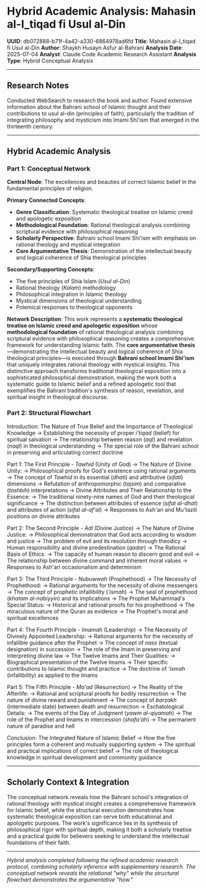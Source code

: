 # Hybrid Academic Analysis: Mahasin al-I_tiqad fi Usul al-Din

**UUID**: db072888-b71f-4a42-a330-6864978ad6fd
**Title**: Mahasin al-I_tiqad fi Usul al-Din
**Author**: Shaykh Husayn Asfur al-Bahrani
**Analysis Date**: 2025-07-04
**Analyst**: Claude Code Academic Research Assistant
**Analysis Type**: Hybrid Conceptual Analysis

---

## Research Notes

Conducted WebSearch to research the book and author. Found extensive information about the Bahrani school of Islamic thought and their contributions to usul al-din (principles of faith), particularly the tradition of integrating philosophy and mysticism into Imami Shi'ism that emerged in the thirteenth century.

---

## Hybrid Academic Analysis

### Part 1: Conceptual Network

**Central Node**: The excellences and beauties of correct Islamic belief in the fundamental principles of religion.

**Primary Connected Concepts**:
- **Genre Classification**: Systematic theological treatise on Islamic creed and apologetic exposition
- **Methodological Foundation**: Rational theological analysis combining scriptural evidence with philosophical reasoning
- **Scholarly Perspective**: Bahrani school Imami Shi'ism with emphasis on rational theology and mystical integration
- **Core Argumentative Thesis**: Demonstration of the intellectual beauty and logical coherence of Shia theological principles

**Secondary/Supporting Concepts**:
- The five principles of Shia Islam (*Usul al-Din*)
- Rational theology (*Kalam*) methodology
- Philosophical integration in Islamic theology
- Mystical dimensions of theological understanding
- Polemical responses to theological opponents

**Network Description**: This work represents a **systematic theological treatise on Islamic creed and apologetic exposition** whose **methodological foundation** of rational theological analysis combining scriptural evidence with philosophical reasoning creates a comprehensive framework for understanding Islamic faith. The **core argumentative thesis**—demonstrating the intellectual beauty and logical coherence of Shia theological principles—is executed through **Bahrani school Imami Shi'ism** that uniquely integrates rational theology with mystical insights. This distinctive approach transforms traditional theological exposition into a sophisticated philosophical demonstration, making the work both a systematic guide to Islamic belief and a refined apologetic tool that exemplifies the Bahrani tradition's synthesis of reason, revelation, and spiritual insight in theological discourse.

### Part 2: Structural Flowchart

Introduction: The Nature of True Belief and the Importance of Theological Knowledge
-> Establishing the necessity of proper *i'tiqad* (belief) for spiritual salvation
-> The relationship between reason (*aql*) and revelation (*naql*) in theological understanding
-> The special role of the Bahrani school in preserving and articulating correct doctrine

Part 1: The First Principle - *Tawhid* (Unity of God)
-> The Nature of Divine Unity:
-> Philosophical proofs for God's existence using rational arguments
-> The concept of *Tawhid* in its essential (*dhati*) and attributive (*sifati*) dimensions
-> Refutation of anthropomorphic (*tajsim*) and comparative (*tashbih*) interpretations
-> Divine Attributes and Their Relationship to the Essence:
-> The traditional ninety-nine names of God and their theological significance
-> The distinction between attributes of essence (*sifat al-dhat*) and attributes of action (*sifat al-af'al*)
-> Responses to Ash'ari and Mu'tazili positions on divine attributes

Part 2: The Second Principle - *Adl* (Divine Justice)
-> The Nature of Divine Justice:
-> Philosophical demonstration that God acts according to wisdom and justice
-> The problem of evil and its resolution through theodicy
-> Human responsibility and divine predestination (*qadar*)
-> The Rational Basis of Ethics:
-> The capacity of human reason to discern good and evil
-> The relationship between divine command and inherent moral values
-> Responses to Ash'ari occasionalism and determinism

Part 3: The Third Principle - *Nubuwwah* (Prophethood)
-> The Necessity of Prophethood:
-> Rational arguments for the necessity of divine messengers
-> The concept of prophetic infallibility (*'ismah*)
-> The seal of prophethood (*khatam al-nabiyyin*) and its implications
-> The Prophet Muhammad's Special Status:
-> Historical and rational proofs for his prophethood
-> The miraculous nature of the Quran as evidence
-> The Prophet's moral and spiritual excellences

Part 4: The Fourth Principle - *Imamah* (Leadership)
-> The Necessity of Divinely Appointed Leadership:
-> Rational arguments for the necessity of infallible guidance after the Prophet
-> The concept of *nass* (textual designation) in succession
-> The role of the Imam in preserving and interpreting divine law
-> The Twelve Imams and Their Qualities:
-> Biographical presentation of the Twelve Imams
-> Their specific contributions to Islamic thought and practice
-> The doctrine of *'ismah* (infallibility) as applied to the Imams

Part 5: The Fifth Principle - *Ma'ad* (Resurrection)
-> The Reality of the Afterlife:
-> Rational and scriptural proofs for bodily resurrection
-> The nature of divine reward and punishment
-> The concept of *barzakh* (intermediate state) between death and resurrection
-> Eschatological Details:
-> The events of the Day of Judgment (*yawm al-qiyamah*)
-> The role of the Prophet and Imams in intercession (*shafa'ah*)
-> The permanent nature of paradise and hell

Conclusion: The Integrated Nature of Islamic Belief
-> How the five principles form a coherent and mutually supporting system
-> The spiritual and practical implications of correct belief
-> The role of theological knowledge in spiritual development and community guidance

---

## Scholarly Context & Integration

The conceptual network reveals how the Bahrani school's integration of rational theology with mystical insight creates a comprehensive framework for Islamic belief, while the structural execution demonstrates how systematic theological exposition can serve both educational and apologetic purposes. The work's significance lies in its synthesis of philosophical rigor with spiritual depth, making it both a scholarly treatise and a practical guide for believers seeking to understand the intellectual foundations of their faith.

---

*Hybrid analysis completed following the refined academic research protocol, combining scholarly inference with supplementary research. The conceptual network reveals the relational "why" while the structural flowchart demonstrates the argumentative "how."*